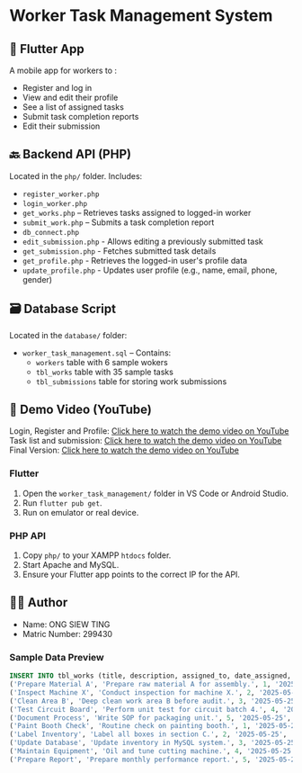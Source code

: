 # Worker Task Management System

## 📱 Flutter App
A mobile app for workers to :
- Register and log in
- View and edit their profile
- See a list of assigned tasks
- Submit task completion reports
- Edit their submission

## 🔙 Backend API (PHP)
Located in the `php/` folder. Includes:
- `register_worker.php`
- `login_worker.php`
- `get_works.php` – Retrieves tasks assigned to logged-in worker
- `submit_work.php` – Submits a task completion report
- `db_connect.php`
- `edit_submission.php` - Allows editing a previously submitted task
- `get_submission.php` - Fetches submitted task details
- `get_profile.php` - Retrieves the logged-in user's profile data
- `update_profile.php` - Updates user profile (e.g., name, email, phone, gender)

## 🗃️ Database Script
Located in the `database/` folder:
- `worker_task_management.sql` – Contains:
  - `workers` table with 6 sample wokers
  - `tbl_works` table with 35 sample tasks
  - `tbl_submissions` table for storing work submissions

## 🔗 Demo Video (YouTube)
Login, Register and Profile:
[Click here to watch the demo video on YouTube](https://youtu.be/e_mDFLAwSVw)
Task list and submission:
[Click here to watch the demo video on YouTube](https://youtu.be/BufbBMHhTFA)
Final Version:
[Click here to watch the demo video on YouTube](https://youtu.be/lRxbcOJEZAE)

### Flutter
1. Open the `worker_task_management/` folder in VS Code or Android Studio.
2. Run `flutter pub get`.
3. Run on emulator or real device.

### PHP API
1. Copy `php/` to your XAMPP `htdocs` folder.
2. Start Apache and MySQL.
3. Ensure your Flutter app points to the correct IP for the API.

## 👨‍💻 Author
- Name: ONG SIEW TING
- Matric Number: 299430

### Sample Data Preview
```sql
INSERT INTO tbl_works (title, description, assigned_to, date_assigned, due_date, status) VALUES
('Prepare Material A', 'Prepare raw material A for assembly.', 1, '2025-05-25', '2025-05-28', 'pending'),
('Inspect Machine X', 'Conduct inspection for machine X.', 2, '2025-05-25', '2025-05-29', 'pending'),
('Clean Area B', 'Deep clean work area B before audit.', 3, '2025-05-25', '2025-05-30', 'pending'),
('Test Circuit Board', 'Perform unit test for circuit batch 4.', 4, '2025-05-25', '2025-05-28', 'pending'),
('Document Process', 'Write SOP for packaging unit.', 5, '2025-05-25', '2025-05-29', 'pending'),
('Paint Booth Check', 'Routine check on painting booth.', 1, '2025-05-25', '2025-05-30', 'pending'),
('Label Inventory', 'Label all boxes in section C.', 2, '2025-05-25', '2025-05-28', 'pending'),
('Update Database', 'Update inventory in MySQL system.', 3, '2025-05-25', '2025-05-29', 'pending'),
('Maintain Equipment', 'Oil and tune cutting machine.', 4, '2025-05-25', '2025-05-30', 'pending'),
('Prepare Report', 'Prepare monthly performance report.', 5, '2025-05-25', '2025-05-30', 'pending');